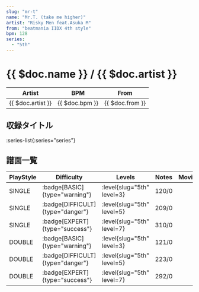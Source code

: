 ```yaml
---
slug: "mr-t"
name: "Mr.T. (take me higher)"
artist: "Risky Men feat.Asuka M"
from: "beatmania IIDX 4th style"
bpm: 128
series:
  - "5th"
---
```


# {{ $doc.name }} / {{ $doc.artist }}

|Artist|BPM|From|
|------|---|----|
|{{ $doc.artist }}|{{ $doc.bpm }}|{{ $doc.from }}|

## 収録タイトル

:series-list{:series="series"}

## 譜面一覧

|PlayStyle|Difficulty|Levels|Notes|Movie|
|---------|----------|------|-----|-----|
|SINGLE| :badge[BASIC]{type="warning"}|<div class="field is-grouped is-grouped-multiline"> :level{slug="5th" level=3}</div>|120/0||
|SINGLE| :badge[DIFFICULT]{type="danger"}|<div class="field is-grouped is-grouped-multiline"> :level{slug="5th" level=5}</div>|209/0||
|SINGLE| :badge[EXPERT]{type="success"}|<div class="field is-grouped is-grouped-multiline"> :level{slug="5th" level=7}</div>|310/0||
|DOUBLE| :badge[BASIC]{type="warning"}|<div class="field is-grouped is-grouped-multiline"> :level{slug="5th" level=3}</div>|121/0||
|DOUBLE| :badge[DIFFICULT]{type="danger"}|<div class="field is-grouped is-grouped-multiline"> :level{slug="5th" level=5}</div>|223/0||
|DOUBLE| :badge[EXPERT]{type="success"}|<div class="field is-grouped is-grouped-multiline"> :level{slug="5th" level=7}</div>|292/0||
